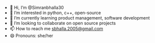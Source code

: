 - 👋 Hi, I’m @Simranbhalla30
- 👀 I’m interested in python, c++, open-source
- 🌱 I’m currently learning product management, software development
- 💞️ I’m looking to collaborate on open source projects
- 📫 How to reach me sbhalla.2005@gmail.com
- 😄 Pronouns: she/her

<!---
Simranbhalla30/Simranbhalla30 is a ✨ special ✨ repository because its `README.md` (this file) appears on your GitHub profile.
You can click the Preview link to take a look at your changes.
--->

